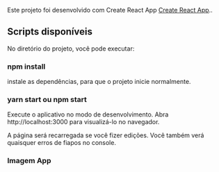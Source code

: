 Este projeto foi desenvolvido com Create React App [Create React App](https://github.com/facebook/create-react-app)..

## Scripts disponíveis
No diretório do projeto, você pode executar:

### npm install
instale as dependências, para que o projeto inicie normalmente.

### yarn start ou npm start
Execute o aplicativo no modo de desenvolvimento.
Abra http://localhost:3000 para visualizá-lo no navegador.

A página será recarregada se você fizer edições.
Você também verá quaisquer erros de fiapos no console.

### Imagem App
